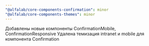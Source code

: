 ```yaml
---
"@alfalab/core-components-confirmation": minor
"@alfalab/core-components-themes": minor
---
```


Добавлены новые компоненты ConfirmationMobile, ConfirmationResponsive
Удалена темизация intranet и mobile для компонента Confirmation

